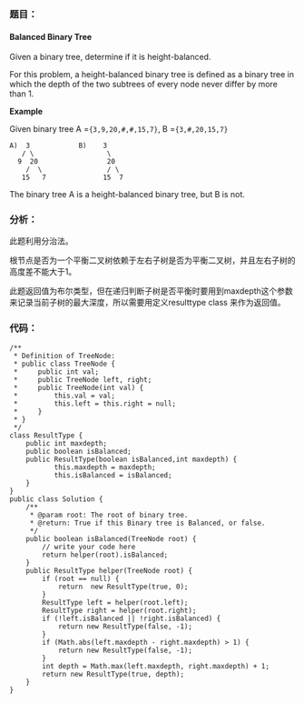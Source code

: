 ### 题目：

#### Balanced Binary Tree

Given a binary tree, determine if it is height-balanced.

For this problem, a height-balanced binary tree is defined as a binary tree in which the depth of the two subtrees of every node never differ by more than 1.

**Example**

Given binary tree A =`{3,9,20,#,#,15,7}`, B =`{3,#,20,15,7}`

```
A)  3            B)    3 
   / \                  \
  9  20                 20
    /  \                / \
   15   7              15  7
```

The binary tree A is a height-balanced binary tree, but B is not.

### 分析：

此题利用分治法。

根节点是否为一个平衡二叉树依赖于左右子树是否为平衡二叉树，并且左右子树的高度差不能大于1。

此题返回值为布尔类型，但在递归判断子树是否平衡时要用到maxdepth这个参数来记录当前子树的最大深度，所以需要用定义resulttype   class 来作为返回值。

### 代码：

```
/**
 * Definition of TreeNode:
 * public class TreeNode {
 *     public int val;
 *     public TreeNode left, right;
 *     public TreeNode(int val) {
 *         this.val = val;
 *         this.left = this.right = null;
 *     }
 * }
 */
class ResultType {
    public int maxdepth;
    public boolean isBalanced;
    public ResultType(boolean isBalanced,int maxdepth) {
           this.maxdepth = maxdepth;
           this.isBalanced = isBalanced;
    }
}
public class Solution {
    /**
     * @param root: The root of binary tree.
     * @return: True if this Binary tree is Balanced, or false.
     */
    public boolean isBalanced(TreeNode root) {
        // write your code here
        return helper(root).isBalanced;
    }
    public ResultType helper(TreeNode root) {
        if (root == null) {
            return  new ResultType(true, 0);
        }
        ResultType left = helper(root.left);
        ResultType right = helper(root.right);
        if (!left.isBalanced || !right.isBalanced) {
            return new ResultType(false, -1);
        }
        if (Math.abs(left.maxdepth - right.maxdepth) > 1) {
            return new ResultType(false, -1);
        }
        int depth = Math.max(left.maxdepth, right.maxdepth) + 1;
        return new ResultType(true, depth);
    }
}
```



